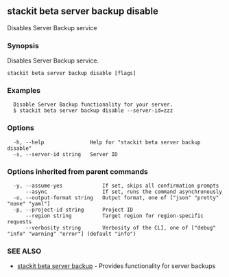 ## stackit beta server backup disable

Disables Server Backup service

### Synopsis

Disables Server Backup service.

```
stackit beta server backup disable [flags]
```

### Examples

```
  Disable Server Backup functionality for your server.
  $ stackit beta server backup disable --server-id=zzz
```

### Options

```
  -h, --help               Help for "stackit beta server backup disable"
  -s, --server-id string   Server ID
```

### Options inherited from parent commands

```
  -y, --assume-yes             If set, skips all confirmation prompts
      --async                  If set, runs the command asynchronously
  -o, --output-format string   Output format, one of ["json" "pretty" "none" "yaml"]
  -p, --project-id string      Project ID
      --region string          Target region for region-specific requests
      --verbosity string       Verbosity of the CLI, one of ["debug" "info" "warning" "error"] (default "info")
```

### SEE ALSO

* [stackit beta server backup](./stackit_beta_server_backup.md)	 - Provides functionality for server backups


